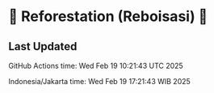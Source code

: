 
# 🌳 Reforestation (Reboisasi) 🌲

## Last Updated

GitHub Actions time: Wed Feb 19 10:21:43 UTC 2025

Indonesia/Jakarta time: Wed Feb 19 17:21:43 WIB 2025
